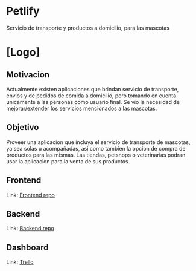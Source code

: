 # Petlify
Servicio de transporte y productos a domicilio, para las mascotas

# [Logo]

## Motivacion
Actualmente existen aplicaciones que brindan servicio de transporte, envios y de pedidos de comida a domicilio, pero tomando en cuenta unicamente a las personas como usuario final.
Se vio la necesidad de mejorar/extender los servicios mencionados a las mascotas.

## Objetivo
Proveer una aplicacion que incluya el servicio de transporte de mascotas, ya sea solas u acompañadas, asi como tambien la opcion de compra de productos para las mismas.
Las tiendas, petshops o veterinarias podran usar la aplicacion para la venta de sus productos.

## Frontend
Link: <a href='https://github.com/Jenami/petlify-front'>Frontend repo</a>

## Backend
Link: <a href='https://github.com/Jenami/petlify-back'>Backend repo</a>

## Dashboard
Link: <a href='https://trello.com/b/mjf7jef1/ttip-petlify'>Trello</h>
